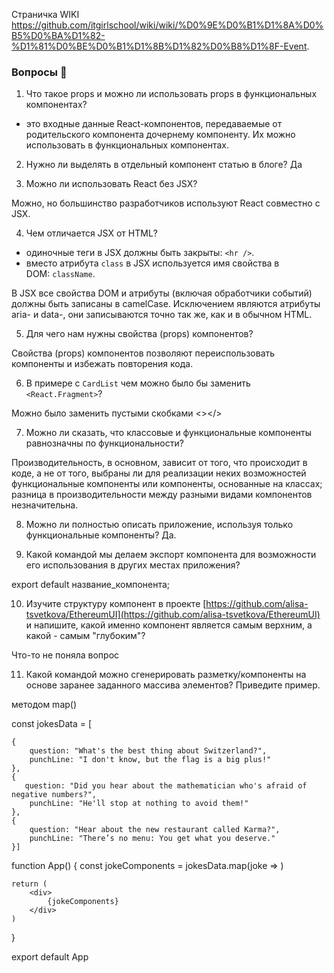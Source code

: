
Страничка WIKI https://github.com/itgirlschool/wiki/wiki/%D0%9E%D0%B1%D1%8A%D0%B5%D0%BA%D1%82-%D1%81%D0%BE%D0%B1%D1%8B%D1%82%D0%B8%D1%8F-Event.

### Вопросы 💎

1. Что такое props и можно ли использовать props в функциональных компонентах?

-  это входные данные React-компонентов, передаваемые от родительского компонента дочернему компоненту.
Их можно использовать в функциональных компонентах.

2. Нужно ли выделять в отдельный компонент статью в блоге?
Да

3. Можно ли использовать React без JSX?

Можно, но большинство разработчиков используют React совместно с JSX.

4. Чем отличается JSX от HTML?

- одиночные теги в JSX должны быть закрыты: `<hr />`. 
- вместо атрибута `class` в JSX используется имя свойства в DOM: `className`.

В JSX все свойства DOM и атрибуты (включая обработчики событий) должны быть записаны в camelCase. Исключением являются атрибуты aria- и data-, они записываются точно так же, как и в обычном HTML.

5. Для чего нам нужны свойства (props) компонентов? 

Свойства (props) компонентов позволяют переиспользовать компоненты и избежать повторения кода. 


6. В примере с `CardList` чем можно было бы заменить `<React.Fragment>`?

Можно было заменить пустыми скобками <></>

7. Можно ли сказать, что классовые и функциональные компоненты равнозначны по функциональности?

Производительность, в основном, зависит от того, что происходит в коде, а не от того, выбраны ли для реализации неких возможностей функциональные компоненты или компоненты, основанные на классах;  разница в производительности между разными видами компонентов незначительна.


8. Можно ли полностью описать приложение, используя только функциональные компоненты? 
Да.

9. Какой командой мы делаем экспорт компонента для возможности его использования в других местах приложения? 

export default название_компонента;

10. Изучите структуру компонент в проекте [https://github.com/alisa-tsvetkova/EthereumUI](https://github.com/alisa-tsvetkova/EthereumUI) и напишите, какой именно компонент является самым верхним, а какой - самым "глубоким"?

Что-то не поняла вопрос

11. Какой командой можно сгенерировать разметку/компоненты на основе заранее заданного массива элементов? Приведите пример.

методом map()


const jokesData = [
    
    {
        question: "What's the best thing about Switzerland?",
        punchLine: "I don't know, but the flag is a big plus!"
    },
    {
       question: "Did you hear about the mathematician who's afraid of negative numbers?",
        punchLine: "He'll stop at nothing to avoid them!"
    },
    {
        question: "Hear about the new restaurant called Karma?",
        punchLine: "There’s no menu: You get what you deserve."
    }]



function App() {
    const jokeComponents = jokesData.map(joke => <Joke question={joke.question} punchLine={joke.punchLine} />)
    
    
    return (
        <div>
            {jokeComponents}
        </div>
    )
}

export default App